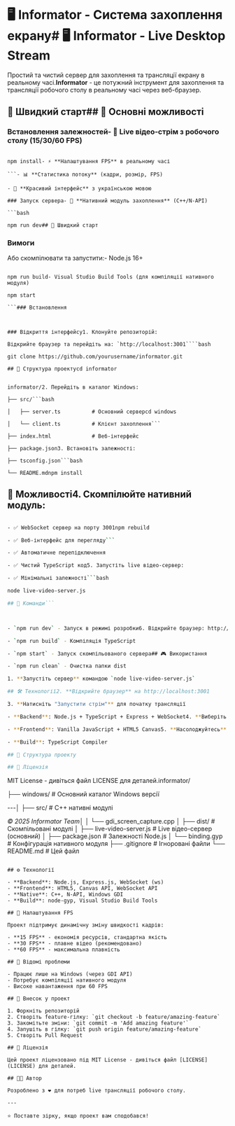 # 🖥️ Informator - Система захоплення екрану# 🖥️ Informator - Live Desktop Stream



Простий та чистий сервер для захоплення та трансляції екрану в реальному часі.**Informator** - це потужний інструмент для захоплення та трансляції робочого столу в реальному часі через веб-браузер.



## 🚀 Швидкий старт## 🎯 Основні можливості



### Встановлення залежностей- 🎥 **Live відео-стрім** з робочого столу (15/30/60 FPS)

```bash- 🌐 **Веб-інтерфейс** для перегляду стріму

npm install- ⚡ **Налаштування FPS** в реальному часі

```- 📊 **Статистика потоку** (кадри, розмір, FPS)

- 🎨 **Красивий інтерфейс** з українською мовою

### Запуск сервера- 🔧 **Нативний модуль захоплення** (C++/N-API)

```bash

npm run dev## 🚀 Швидкий старт

```

### Вимоги

Або скомпілювати та запустити:- Node.js 16+ 

```bash- Windows (з GDI підтримкою)

npm run build- Visual Studio Build Tools (для компіляції нативного модуля)

npm start

```### Встановлення



### Відкриття інтерфейсу1. Клонуйте репозиторій:

Відкрийте браузер та перейдіть на: `http://localhost:3001````bash

git clone https://github.com/yourusername/informator.git

## 📁 Структура проектуcd informator

```

```

informator/2. Перейдіть в каталог Windows:

├── src/```bash

│   ├── server.ts          # Основний серверcd windows

│   └── client.ts          # Клієнт захоплення```

├── index.html             # Веб-інтерфейс

├── package.json3. Встановіть залежності:

├── tsconfig.json```bash

└── README.mdnpm install

``````



## 🔧 Можливості4. Скомпілюйте нативний модуль:

```bash

- ✅ WebSocket сервер на порту 3001npm rebuild

- ✅ Веб-інтерфейс для перегляду```

- ✅ Автоматичне перепідключення

- ✅ Чистий TypeScript код5. Запустіть live відео-сервер:

- ✅ Мінімальні залежності```bash

node live-video-server.js

## 📝 Команди```



- `npm run dev` - Запуск в режимі розробки6. Відкрийте браузер: http://localhost:3001

- `npm run build` - Компіляція TypeScript

- `npm start` - Запуск скомпільованого сервера## 🎮 Використання

- `npm run clean` - Очистка папки dist

1. **Запустіть сервер** командою `node live-video-server.js`

## 🛠️ Технології2. **Відкрийте браузер** на http://localhost:3001

3. **Натисніть "Запустити стрім"** для початку трансляції

- **Backend**: Node.js + TypeScript + Express + WebSocket4. **Виберіть FPS** в випадаючому меню (15/30/60)

- **Frontend**: Vanilla JavaScript + HTML5 Canvas5. **Насолоджуйтесь** плавним live відео з робочого столу!

- **Build**: TypeScript Compiler

## 📁 Структура проекту

## 📄 Ліцензія

```

MIT License - дивіться файл LICENSE для деталей.informator/

├── windows/                    # Основний каталог Windows версії

---│   ├── src/                   # C++ нативні модулі

*© 2025 Informator Team*│   │   └── gdi_screen_capture.cpp
│   ├── dist/                  # Скомпільовані модулі
│   ├── live-video-server.js   # Live відео-сервер (основний)
│   ├── package.json          # Залежності Node.js
│   └── binding.gyp          # Конфігурація нативного модуля
├── .gitignore               # Ігноровані файли
└── README.md               # Цей файл
```

## ⚙️ Технології

- **Backend**: Node.js, Express.js, WebSocket (ws)
- **Frontend**: HTML5, Canvas API, WebSocket API
- **Native**: C++, N-API, Windows GDI
- **Build**: node-gyp, Visual Studio Build Tools

## 🎯 Налаштування FPS

Проект підтримує динамічну зміну швидкості кадрів:

- **15 FPS** - економія ресурсів, стандартна якість
- **30 FPS** - плавне відео (рекомендовано)
- **60 FPS** - максимальна плавність

## 🐛 Відомі проблеми

- Працює лише на Windows (через GDI API)
- Потребує компіляції нативного модуля
- Високе навантаження при 60 FPS

## 🤝 Внесок у проект

1. Форкніть репозиторій
2. Створіть feature-гілку: `git checkout -b feature/amazing-feature`
3. Закомітьте зміни: `git commit -m 'Add amazing feature'`
4. Запушіть в гілку: `git push origin feature/amazing-feature`
5. Створіть Pull Request

## 📄 Ліцензія

Цей проект ліцензовано під MIT License - дивіться файл [LICENSE](LICENSE) для деталей.

## 👨‍💻 Автор

Розроблено з ❤️ для потреб live трансляції робочого столу.

---

⭐ Поставте зірку, якщо проект вам сподобався!